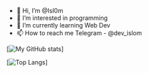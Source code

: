 - 👋 Hi, I’m @Isl0m
- 👀 I’m interested in programming
- 🌱 I’m currently learning Web Dev
- 📫 How to reach me Telegram - @dev_islom

<!---
Isl0m/Isl0m is a ✨ special ✨ repository because its `README.md` (this file) appears on your GitHub profile.
You can click the Preview link to take a look at your changes.
--->

[![My GitHub stats](https://github-readme-stats.vercel.app/api?username=Isl0m)]

[![Top Langs](https://github-readme-stats.vercel.app/api/top-langs/?username=Isl0m)]
